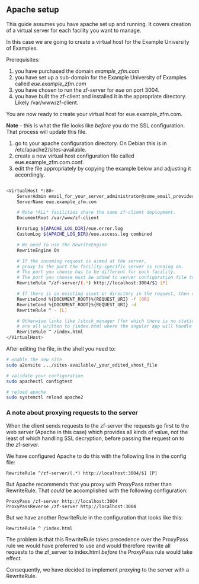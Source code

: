 ## Apache setup

This guide assumes you have apache set up and running. It covers creation of a virtual
server for each facility you want to manage.

In this case we are going to create a virtual host for the Example University of Examples.

Prerequisites: 
1. you have purchased the domain _example_zfm.com_
1. you have set up a sub-domain for the Example University of Examples called _eue.example_zfm.com_
1. you have chosen to run the zf-server for _eue_ on port 3004.
1. you have built the zf-client and installed it in the appropriate directory.
Likely /var/www/zf-client.

You are now ready to create your virtual host for eue.example_zfm.com.

**Note** - this is what the file looks like _before_ you do the SSL configuration.
That process will update this file.

1. go to your apache configuration directory. 
On Debian this is in /etc/apache2/sites-available.
1. create a new virtual host configuration file called eue.example_zfm.com.conf.
1. edit the file appropriately by copying the example below and adjusting it accordingly.

```bash 

<VirtualHost *:80>
    ServerAdmin email_for_your_server_administrator@some_email_provider.whatever
    ServerName eue.example_zfm.com

    # Note *ALL* facilities share the same zf-client deployment.
    DocumentRoot /var/www/zf-client

    ErrorLog ${APACHE_LOG_DIR}/eue.error.log
    CustomLog ${APACHE_LOG_DIR}/eue.access.log combined

    # We need to use the RewriteEngine
    RewriteEngine On

    # If the incoming request is aimed at the server,
    # proxy to the port the facility-specific server is running on.
    # The port you choose has to be different for each facility.
    # The port you choose must be added to server configuration file to this facility.
    RewriteRule ^/zf-server/(.*) http://localhost:3004/$1 [P]

    # If there is an existing asset or directory in the request, then route to it.
    RewriteCond %{DOCUMENT_ROOT}%{REQUEST_URI} -f [OR]
    RewriteCond %{DOCUMENT_ROOT}%{REQUEST_URI} -d
    RewriteRule ^ - [L]

    # Otherwise links like /stock_manager (for which there is no static file)
    # are all written to /index.html where the angular app will handle the route.
    RewriteRule ^ /index.html
</VirtualHost>
```

After editing the file, in the shell you need to:
```bash 
# enable the new site
sudo a2ensite .../sites-available/_your_edited_vhost_file

# validate your configuration
sudo apachectl configtest

# reload apache
sudo systemctl reload apache2
```


### A note about proxying requests to the server

When the client sends requests to the zf-server the requests go first to the web server
(Apache in this case) which provides all kinds of value, not the least of which
handling SSL decryption, before passing the request on to the zf-server.

We have configured Apache to do this with the following line in the config file:
```
RewriteRule ^/zf-server/(.*) http://localhost:3004/$1 [P]
```

But Apache recommends that you proxy with ProxyPass rather than RewriteRule.
That *could* be accomplished with the following configuration:
```
ProxyPass /zf-server http://localhost:3004
ProxyPassReverse /zf-server http://localhost:3004
```

But we have another RewriteRule in the configuration
that looks like this:
```
RewriteRule ^ /index.html
```

The problem is that this RewriteRule takes precedence over the ProxyPass
rule we would have preferred to use and would therefore rewrite all requests
to the zf_server to index.html *before* the ProxyPass rule would take effect.

Consequently, we have decided to implement proxying to
the server with a RewriteRule.
